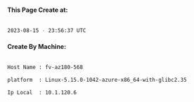 
   
#### This Page Create at:

```bash

2023-08-15 - 23:56:37 UTC

```

#### Create By Machine:

```bash

Host Name : fv-az180-568

platform  : Linux-5.15.0-1042-azure-x86_64-with-glibc2.35

Ip Local  : 10.1.120.6

```

